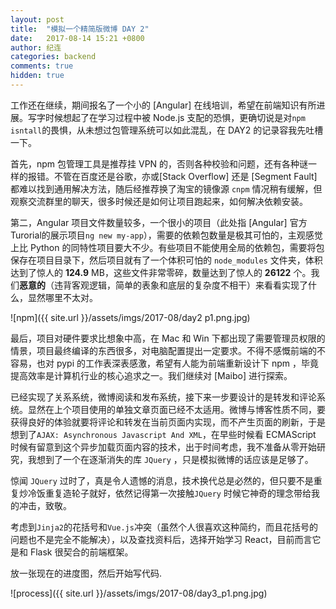 ```yaml
---
layout: post
title:  "模拟一个精简版微博 DAY 2"
date:   2017-08-14 15:21 +0800
author: 纪连
categories: backend
comments: true
hidden: true
---
```


<style>
img {
    width: 70%;
    padding-left: 15%;
}
</style>

工作还在继续，期间报名了一个小的 [Angular] 在线培训，希望在前端知识有所进展。写字时候想起了在学习过程中被 Node.js 支配的恐惧，更确切说是对`npm isntall`的畏惧，从未想过包管理系统可以如此混乱，在 DAY2 的记录容我先吐槽一下。

首先，npm 包管理工具是推荐挂 VPN 的，否则各种校验和问题，还有各种谜一样的报错。不管在百度还是谷歌，亦或[Stack Overflow] 还是 [Segment Fault] 都难以找到通用解决方法，随后经推荐换了淘宝的镜像源 `cnpm` 情况稍有缓解，但观察交流群里的聊天，很多时候还是如何让项目跑起来，如何解决依赖安装。

第二，Angular 项目文件数量较多，一个很小的项目（此处指 [Angular] 官方 Turorial的展示项目`ng new my-app`），需要的依赖包数量是极其可怕的，主观感觉上比 Python 的同特性项目要大不少。有些项目不能使用全局的依赖包，需要将包保存在项目目录下，然后项目就有了一个体积可怕的 `node_modules` 文件夹，体积达到了惊人的 **124.9** MB，这些文件非常零碎，数量达到了惊人的 **26122** 个。我们**恶意的**（违背客观逻辑，简单的表象和底层的复杂度不相干）来看看实现了什么，显然哪里不太对。

![npm]({{ site.url }}/assets/imgs/2017-08/day2 p1.png.jpg)

最后，项目对硬件要求比想象中高，在 Mac 和 Win 下都出现了需要管理员权限的情景，项目最终编译的东西很多，对电脑配置提出一定要求。不得不感慨前端的不容易，也对 pypi 的工作表深表感激，希望有人能为前端重新设计下 npm ，毕竟提高效率是计算机行业的核心追求之一。我们继续对 [Maibo] 进行探索。

已经实现了关系系统，微博阅读和发布系统，接下来一步要设计的是转发和评论系统。显然在上个项目使用的单独文章页面已经不太适用。微博与博客性质不同，要获得良好的体验就要将评论和转发在当前页面内实现，而不产生页面的刷新，于是想到了`AJAX: Asynchronous Javascript And XML`，在早些时候看 ECMAScript 时候有留意到这个异步加载页面内容的技术，出于时间考虑，我不准备从零开始研究，我想到了一个在逐渐消失的库 `JQuery` ，只是模拟微博的话应该是足够了。

惊闻 `JQuery` 过时了，真是令人遗憾的消息，技术换代总是必然的，但只要不是重复炒冷饭重复造轮子就好，依然记得第一次接触`JQuery` 时候它神奇的理念带给我的冲击，致敬。

考虑到`Jinja2`的花括号和`Vue.js`冲突（虽然个人很喜欢这种简约，而且花括号的问题也不是完全不能解决），以及查找资料后，选择开始学习 React，目前而言它是和 Flask 很契合的前端框架。

放一张现在的进度图，然后开始写代码.

![process]({{ site.url }}/assets/imgs/2017-08/day3_p1.png.jpg)

